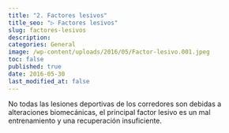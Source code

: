 ```yaml
---
title: "2. Factores lesivos"
title_seo: "▷ Factores lesivos"
slug: factores-lesivos
description: 
categories: General
image: /wp-content/uploads/2016/05/Factor-lesivo.001.jpeg
toc: false
published: true
date: 2016-05-30
last_modified_at: false
---
```

No todas las lesiones deportivas de los corredores son debidas a alteraciones biomecánicas, el principal factor lesivo es un mal entrenamiento y una recuperación insuficiente.